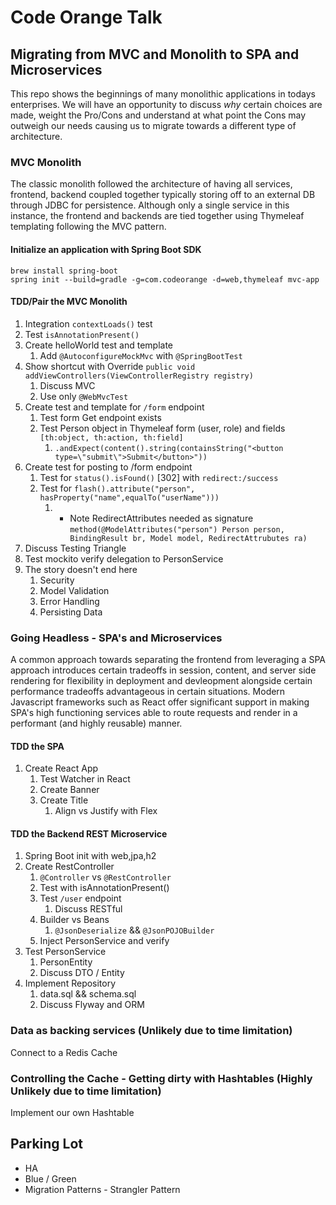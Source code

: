 # Code Orange Talk

## Migrating from MVC and Monolith to SPA and Microservices
This repo shows the beginnings of many monolithic applications in todays enterprises.  We will have an opportunity to discuss *why* certain choices are made, weight the Pro/Cons and understand at what point the Cons may outweigh our needs causing us to migrate towards a different type of architecture. 

### MVC Monolith
The classic monolith followed the architecture of having all services, frontend, backend coupled together typically storing off to an external DB through JDBC for persistence. Although only a single service in this instance, the frontend and backends are tied together using Thymeleaf templating following the MVC pattern.

#### Initialize an application with Spring Boot SDK
`brew install spring-boot`  
`spring init --build=gradle -g=com.codeorange -d=web,thymeleaf mvc-app`

#### TDD/Pair the MVC Monolith
1. Integration `contextLoads()` test
1. Test `isAnnotationPresent()`
1. Create helloWorld test and template
    1. Add `@AutoconfigureMockMvc` with `@SpringBootTest`
1. Show shortcut with Override `public void addViewControllers(ViewControllerRegistry registry)`
    1. Discuss MVC
    1. Use only `@WebMvcTest`
1. Create test and template for `/form` endpoint
    1. Test form Get endpoint exists
    1. Test Person object in Thymeleaf form (user, role) and fields `[th:object, th:action, th:field]`
        1. `.andExpect(content().string(containsString("<button type=\"submit\">Submit</button>"))`
1. Create test for posting to /form endpoint
    1. Test for `status().isFound()` [302] with `redirect:/success`
    1. Test for `flash().attribute("person", hasProperty("name",equalTo("userName")))`
        1. * Note RedirectAttributes needed as signature `method(@ModelAttributes("person") Person person, BindingResult br, Model model, RedirectAttrubutes ra)`
1. Discuss Testing Triangle
1. Test mockito verify delegation to PersonService
1. The story doesn't end here
    1. Security
    1. Model Validation
    1. Error Handling
    1. Persisting Data
    
### Going Headless - SPA's and Microservices
A common approach towards separating the frontend from leveraging a SPA approach introduces certain tradeoffs in session, content, and server side rendering for flexibility in deployment and devleopment alongside certain performance tradeoffs advantageous in certain situations. Modern Javascript frameworks such as React offer significant support in making SPA's high functioning services able to route requests and render in a performant (and highly reusable) manner.

#### TDD the SPA
1. Create React App
    1. Test Watcher in React
    1. Create Banner
    1. Create Title
        1. Align vs Justify with Flex

#### TDD the Backend REST Microservice
1. Spring Boot init with web,jpa,h2
1. Create RestController
    1. `@Controller` vs `@RestController`
    1. Test with isAnnotationPresent()
    1. Test `/user` endpoint
        1. Discuss RESTful 
    1. Builder vs Beans
        1. `@JsonDeserialize` && `@JsonPOJOBuilder` 
    1. Inject PersonService and verify
1. Test PersonService
    1. PersonEntity
    1. Discuss DTO / Entity  
1. Implement Repository
    1. data.sql && schema.sql
    1. Discuss Flyway and ORM

### Data as backing services (Unlikely due to time limitation)
Connect to a Redis Cache

### Controlling the Cache - Getting dirty with Hashtables (Highly Unlikely due to time limitation)
Implement our own Hashtable


## Parking Lot
* HA
* Blue / Green
* Migration Patterns - Strangler Pattern
